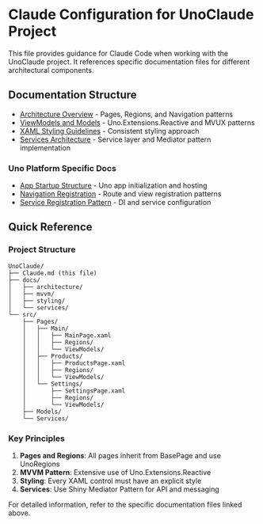 # Claude Configuration for UnoClaude Project

This file provides guidance for Claude Code when working with the UnoClaude project. It references specific documentation files for different architectural components.

## Documentation Structure

- [Architecture Overview](./docs/architecture/README.md) - Pages, Regions, and Navigation patterns
- [ViewModels and Models](./docs/mvvm/README.md) - Uno.Extensions.Reactive and MVUX patterns
- [XAML Styling Guidelines](./docs/styling/README.md) - Consistent styling approach
- [Services Architecture](./docs/services/README.md) - Service layer and Mediator pattern implementation

### Uno Platform Specific Docs
- [App Startup Structure](./docs/claude/CLAUDE_App_Startup_Structure.md) - Uno app initialization and hosting
- [Navigation Registration](./docs/claude/CLAUDE_Navigation_Registration.md) - Route and view registration patterns
- [Service Registration Pattern](./docs/claude/CLAUDE_Service_Registration_Pattern.md) - DI and service configuration

## Quick Reference

### Project Structure
```
UnoClaude/
├── Claude.md (this file)
├── docs/
│   ├── architecture/
│   ├── mvvm/
│   ├── styling/
│   └── services/
└── src/
    ├── Pages/
    │   ├── Main/
    │   │   ├── MainPage.xaml
    │   │   ├── Regions/
    │   │   └── ViewModels/
    │   ├── Products/
    │   │   ├── ProductsPage.xaml
    │   │   ├── Regions/
    │   │   └── ViewModels/
    │   └── Settings/
    │       ├── SettingsPage.xaml
    │       ├── Regions/
    │       └── ViewModels/
    ├── Models/
    └── Services/
```

### Key Principles
1. **Pages and Regions**: All pages inherit from BasePage and use UnoRegions
2. **MVVM Pattern**: Extensive use of Uno.Extensions.Reactive
3. **Styling**: Every XAML control must have an explicit style
4. **Services**: Use Shiny Mediator Pattern for API and messaging

For detailed information, refer to the specific documentation files linked above.